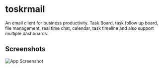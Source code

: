 # toskrmail

An email client for business productivity. Task Board, task follow up board, file management, real time chat, calendar, task timeline and also support multiple dashboards.

## Screenshots

![App Screenshot](https://via.placeholder.com/468x300?text=App+Screenshot+Here)
